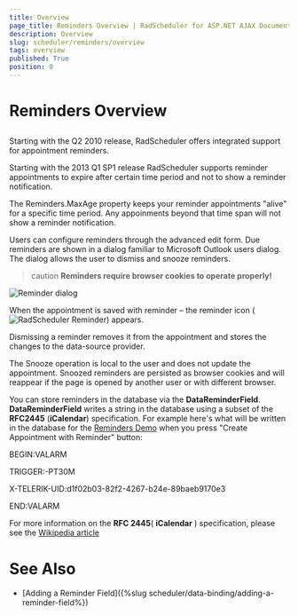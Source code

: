 ```yaml
---
title: Overview
page_title: Reminders Overview | RadScheduler for ASP.NET AJAX Documentation
description: Overview
slug: scheduler/reminders/overview
tags: overview
published: True
position: 0
---
```


# Reminders Overview



## 

Starting with the Q2 2010 release, RadScheduler offers integrated support for appointment reminders.

Starting with the 2013 Q1 SP1 release RadScheduler supports reminder appointments to expire after certain time period and not to show a reminder notification.

The Reminders.MaxAge property keeps your reminder appointments "alive" for a specific time period. Any appoinments beyond that time span will not show a reminder notification.

Users can configure reminders through the advanced edit form. Due reminders are shown in a dialog familiar to Microsoft Outlook users dialog. The dialog allows the user to dismiss and snooze reminders.

>caution  **Reminders require browser cookies to operate properly!** 
>


![Reminder dialog](images/scheduler_reminderdialog.png)

When the appointment is saved with reminder – the reminder icon ( ![RadScheduler Reminder](images/scheduler_reminder.png)) appears.

Dismissing a reminder removes it from the appointment and stores the changes to the data-source provider.

The Snooze operation is local to the user and does not update the appointment. Snoozed reminders are persisted as browser cookies and will reappear if the page is opened by another user or with different browser.

You can store reminders in the database via the **DataReminderField**. **DataReminderField** writes a string in the database using a subset of the **RFC2445** (**iCalendar**) specification. For example here's what will be written in the database for the [Reminders Demo](https://demos.telerik.com/aspnet-ajax/scheduler/examples/reminders/defaultcs.aspx) when you press "Create Appointment with Reminder" button:

BEGIN:VALARM

TRIGGER:-PT30M

X-TELERIK-UID:d1f02b03-82f2-4267-b24e-89baeb9170e3

END:VALARM

For more information on the **RFC 2445**( **iCalendar** ) specification, please see the [Wikipedia article](https://en.wikipedia.org/wiki/ICalendar)

# See Also

 * [Adding a Reminder Field]({%slug scheduler/data-binding/adding-a-reminder-field%})
